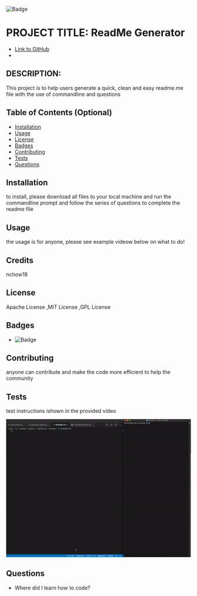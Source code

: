
![Badge](https://img.shields.io/badge/LEGENDARY-AWESOME-blue.svg)

# PROJECT TITLE: ReadMe Generator

* [Link to GitHub](https://github.com/nchow18)
* [Email]: (mailto:emailme@nathanchow.ca)

## DESCRIPTION:

This project is to help users generate a quick, clean and easy readme.me file with the use of commandline and questions

## Table of Contents (Optional)

* [Installation](#installation)
* [Usage](#usage)
* [License](#license)
* [Badges](#badges)
* [Contributing](#contribute)
* [Tests](#tests)
* [Questions](#questions)

## Installation

to install, please download all files to your local machine and run the commandline prompt and follow the series of questions to complete the readme file

## Usage

the usage is for anyone, please see example videow below on what to do!

## Credits

nchow18

## License

Apache License ,MIT License ,GPL License 

## Badges

* ![Badge](https://img.shields.io/badge/LEGENDARY-AWESOME-blue.svg)

## Contributing

anyone can contribute and make the code more efficient to help the community

## Tests

test instructions ishown in the provided video

![Alt Test](https://raw.githubusercontent.com/nchow18/readme-pro/main/media/samplegif.gif)

## Questions


* Where did I learn how to code?

    

    
